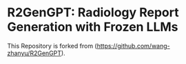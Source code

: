 # R2GenGPT: Radiology Report Generation with Frozen LLMs
This Repository is forked from (https://github.com/wang-zhanyu/R2GenGPT).
